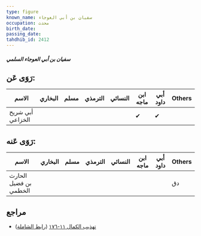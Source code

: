 ```yaml
---
type: figure
known_name: سفيان بن أبي العوجاء
occupation: محدث
birth_date:
passing_date:
tahdhib_id: 2412
---
```

##### سفيان بن أبي العوجاء السلمي

## رَوَى عَن:
| الاسم            | البخاري | مسلم | الترمذي | النسائي | ابن ماجه | أبي داود | Others |
| ---------------- | ------- | ---- | ------- | ------- | -------- | -------- | ------ |
| أبي شريح الخزاعي |         |      |         |         | ✔        | ✔        |        |
## رَوَى عَنه:
| الاسم                 | البخاري | مسلم | الترمذي | النسائي | ابن ماجه | أبي داود | Others |
| --------------------- | ------- | ---- | ------- | ------- | -------- | -------- | ------ |
| الحارث بن فضيل الخطمي |         |      |         |         |          |          | دق     |
## مراجع
- [تهذيب الكمال ١١-١٧٦](obsidian://open?vault=Tahdhib-al-Kamal&file=Figures/٢٤١٢-سفيان%20بن%20أبي%20العوجاء%20السلمي) ([رابط الشاملة](https://shamela.ws/book/3722/5496))